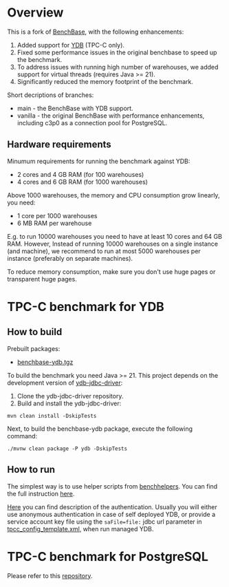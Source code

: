 # Overview

This is a fork of [BenchBase](https://github.com/cmu-db/benchbase), with the following enhancements:
1. Added support for [YDB](https://ydb.tech) (TPC-C only).
2. Fixed some performance issues in the original benchbase to speed up the benchmark.
3. To address issues with running high number of warehouses, we added support for virtual threads (requires Java >= 21).
4. Significantly reduced the memory footprint of the benchmark.

Short decriptions of branches:
* main - the BenchBase with YDB support.
* vanilla - the original BenchBase with performance enhancements, including c3p0 as a connection pool for PostgreSQL.

## Hardware requirements

Minumum requirements for running the benchmark against YDB:
* 2 cores and 4 GB RAM (for 100 warehouses)
* 4 cores and 6 GB RAM (for 1000 warehouses)

Above 1000 warehouses, the memory and CPU consumption grow linearly, you need:
* 1 core per 1000 warehouses
* 6 MB RAM per warehouse

E.g. to run 10000 warehouses you need to have at least 10 cores and 64 GB RAM. However, Instead of running 10000 warehouses on a single instance (and machine), we recommend to run at most 5000 warehouses per instance (preferably on separate machines).

To reduce memory consumption, make sure you don't use huge pages or transparent huge pages.

# TPC-C benchmark for YDB

## How to build

Prebuilt packages:
* [benchbase-ydb.tgz](https://storage.yandexcloud.net/ydb-benchmark-builds/benchbase-ydb.tgz)

To build the benchmark you need Java >= 21. This project depends on the development version of [ydb-jdbc-driver](https://github.com/ydb-platform/ydb-jdbc-driver):
1. Clone the ydb-jdbc-driver repository.
2. Build and install the ydb-jdbc-driver:
```
mvn clean install -DskipTests
```

Next, to build the benchbase-ydb package, execute the following command:
```
./mvnw clean package -P ydb -DskipTests
```

## How to run

The simplest way is to use helper scripts from [benchhelpers](https://github.com/ydb-platform/benchhelpers/tree/main/tpcc/ydb). You can find the full instruction [here](https://github.com/ydb-platform/benchhelpers/blob/main/tpcc/ydb/README.md).

[Here](https://github.com/ydb-platform/ydb-jdbc-driver/#authentication-modes) you can find description of the authentication. Usually you will either use anonymous authentication in case of self deployed YDB, or provide a service account key file using the `saFile=file:` jdbc url parameter in [tpcc_config_template.xml](https://github.com/ydb-platform/benchhelpers/blob/108cb4ca3efc89dee7866b4bb8fca1a59ad265a8/tpcc/ydb/tpcc_config_template.xml#L7), when run managed YDB.

# TPC-C benchmark for PostgreSQL

Please refer to this [repository](https://github.com/ydb-platform/tpcc-postgres).
